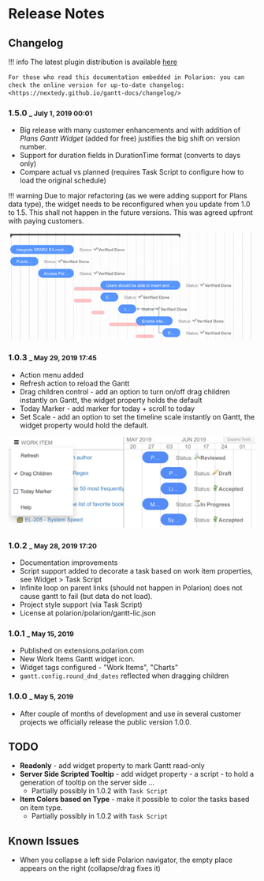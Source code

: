 # Release Notes


## Changelog

!!! info
    The latest plugin distribution is available [here](../download)
    
    For those who read this documentation embedded in Polarion: you can check the online version for up-to-date changelog:
    <https://nextedy.github.io/gantt-docs/changelog/>

### 1.5.0 <small>_ July 1, 2019 00:01</small>

* Big release with many customer enhancements and with addition of *Plans Gantt Widget* (added for free) justifies the big shift on version number.
* Support for duration fields in DurationTime format (converts to days only)
* Compare actual vs planned (requires Task Script to configure how to load the original schedule)

!!! warning
    Due to major refactoring (as we were adding support for Plans data type), the widget needs to be reconfigured when you update from 1.0 to 1.5. This shall not happen in the future versions. This was agreed upfront with paying customers.
    

![Gantt-menu](img/gantt-versioning.gif)


### 1.0.3 <small>_ May 29, 2019 17:45</small>
* Action menu added
* Refresh action to reload the Gantt
* Drag children control - add an option to turn on/off drag children instantly on Gantt, the widget property  holds the default
* Today Marker - add marker for today + scroll to today
* Set Scale - add an option to set the timeline scale instantly on Gantt, the widget property would hold the default.

![Gantt-menu](img/gantt-menu.png)


### 1.0.2 <small>_ May 28, 2019 17:20</small>
* Documentation improvements
* Script support added to decorate a task based on work item properties, see Widget > Task Script
* Infinite loop on parent links (should not happen in Polarion) does not cause gantt to fail (but data do not load).
* Project style support (via Task Script)
* License at polarion/polarion/gantt-lic.json


### 1.0.1 <small>_ May 15, 2019</small>

* Published on extensions.polarion.com
* New Work Items Gantt widget icon.
* Widget tags configured -  "Work Items", "Charts" 
* `gantt.config.round_dnd_dates`  reflected when dragging children
    
### 1.0.0 <small>_ May 5, 2019</small>
*  After couple of months of development and use in several customer projects we officially release the public version 1.0.0.

## TODO
	
* **Readonly** - add widget property to mark Gantt read-only
* **Server Side Scripted Tooltip** - add widget property - a script - to hold a generation of tooltip on the server side ...
	* Partially possibly in 1.0.2 with `Task Script`
* **Item Colors based on Type** - make it possible to color the tasks based on item type.
	* Partially possibly in 1.0.2 with `Task Script`

## Known Issues
* When you collapse a left side Polarion navigator, the empty place appears on the right (collapse/drag fixes it)

<!-- Start of HubSpot Embed Code -->
<script type="text/javascript" id="hs-script-loader" async defer src="//js.hs-scripts.com/6265870.js"></script>
<!-- End of HubSpot Embed Code -->